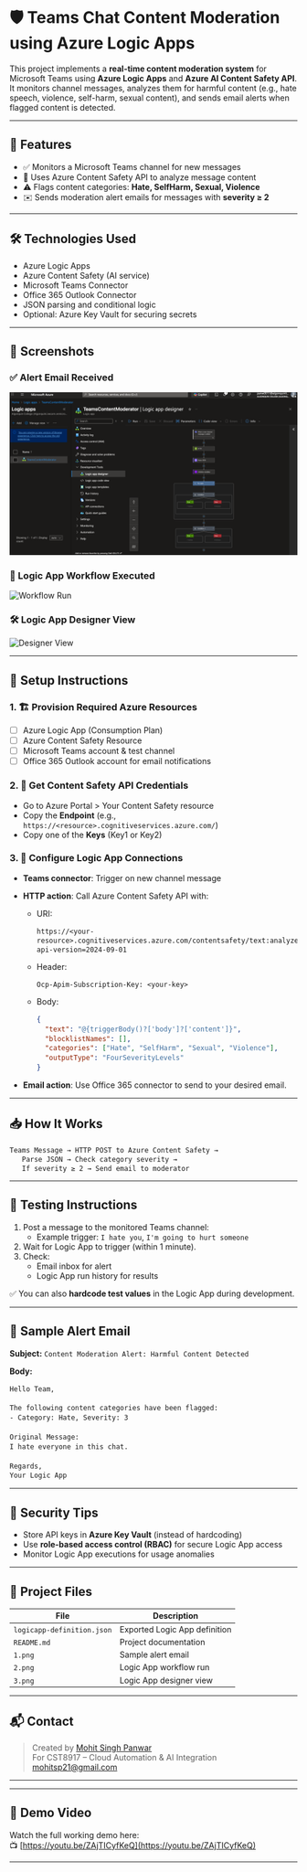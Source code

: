 # 🛡️ Teams Chat Content Moderation using Azure Logic Apps

This project implements a **real-time content moderation system** for Microsoft Teams using **Azure Logic Apps** and **Azure AI Content Safety API**. It monitors channel messages, analyzes them for harmful content (e.g., hate speech, violence, self-harm, sexual content), and sends email alerts when flagged content is detected.

---

## 🚀 Features

- ✅ Monitors a Microsoft Teams channel for new messages
- 🧠 Uses Azure Content Safety API to analyze message content
- ⚠️ Flags content categories: **Hate, SelfHarm, Sexual, Violence**
- ✉️ Sends moderation alert emails for messages with **severity ≥ 2**

---

## 🛠️ Technologies Used

- Azure Logic Apps
- Azure Content Safety (AI service)
- Microsoft Teams Connector
- Office 365 Outlook Connector
- JSON parsing and conditional logic
- Optional: Azure Key Vault for securing secrets

---

## 📸 Screenshots

### ✅ Alert Email Received
![Email Screenshot](screenshot/1.png)

### 🧠 Logic App Workflow Executed
![Workflow Run](2.png)

### 🛠️ Logic App Designer View
![Designer View](3.png)

---

## 🔧 Setup Instructions

### 1. 🏗️ Provision Required Azure Resources

- [ ] Azure Logic App (Consumption Plan)
- [ ] Azure Content Safety Resource
- [ ] Microsoft Teams account & test channel
- [ ] Office 365 Outlook account for email notifications

### 2. 🔑 Get Content Safety API Credentials

- Go to Azure Portal > Your Content Safety resource
- Copy the **Endpoint** (e.g., `https://<resource>.cognitiveservices.azure.com/`)
- Copy one of the **Keys** (Key1 or Key2)

### 3. 🔄 Configure Logic App Connections

- **Teams connector**: Trigger on new channel message
- **HTTP action**: Call Azure Content Safety API with:
  - URI:  
    ```
    https://<your-resource>.cognitiveservices.azure.com/contentsafety/text:analyze?api-version=2024-09-01
    ```
  - Header:  
    ```
    Ocp-Apim-Subscription-Key: <your-key>
    ```
  - Body:
    ```json
    {
      "text": "@{triggerBody()?['body']?['content']}",
      "blocklistNames": [],
      "categories": ["Hate", "SelfHarm", "Sexual", "Violence"],
      "outputType": "FourSeverityLevels"
    }
    ```

- **Email action**: Use Office 365 connector to send to your desired email.

---

## 📥 How It Works

```plaintext
Teams Message → HTTP POST to Azure Content Safety →
   Parse JSON → Check category severity →
   If severity ≥ 2 → Send email to moderator
```

---

## 🧪 Testing Instructions

1. Post a message to the monitored Teams channel:
   - Example trigger: `I hate you`, `I'm going to hurt someone`
2. Wait for Logic App to trigger (within 1 minute).
3. Check:
   - Email inbox for alert
   - Logic App run history for results

✅ You can also **hardcode test values** in the Logic App during development.

---

## 📎 Sample Alert Email

**Subject:** `Content Moderation Alert: Harmful Content Detected`

**Body:**
```html
Hello Team,

The following content categories have been flagged:
- Category: Hate, Severity: 3

Original Message:
I hate everyone in this chat.

Regards,
Your Logic App
```

---

## 🔐 Security Tips

- Store API keys in **Azure Key Vault** (instead of hardcoding)
- Use **role-based access control (RBAC)** for secure Logic App access
- Monitor Logic App executions for usage anomalies

---

## 📂 Project Files

| File | Description |
|------|-------------|
| `logicapp-definition.json` | Exported Logic App definition |
| `README.md` | Project documentation |
| `1.png` | Sample alert email |
| `2.png` | Logic App workflow run |
| `3.png` | Logic App designer view |

---

## 📬 Contact

> Created by [Mohit Singh Panwar](https://mohitsp21.xyz)  
> For CST8917 – Cloud Automation & AI Integration  
> [mohitsp21@gmail.com](mailto:mohitsp21@gmail.com)

---


---

## 🎥 Demo Video

Watch the full working demo here:  
📺 [https://youtu.be/ZAjTICyfKeQ](https://youtu.be/ZAjTICyfKeQ)

---
